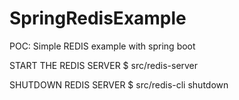 # SpringRedisExample

POC: Simple REDIS example with spring boot


START THE REDIS SERVER
$ src/redis-server

SHUTDOWN REDIS SERVER
$ src/redis-cli
shutdown
